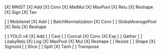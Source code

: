 [X] MNIST
[X] Add
[X] Conv
[X] MatMul
[X] MaxPool
[X] Relu
[X] Reshape
[X] Sign
[X] Tan

[ ] Mobilenet
[X] Add
[ ] BatchNormalization
[X] Conv
[ ] GlobalAveragePool
[X] Relu
[X] Reshape

[ ] YOLO v4
[X] Add
[ ] Cast
[ ] Concat
[X] Conv
[X] Exp
[ ] Gather
[ ] LeakyRelu
[X] Log
[X] MaxPool
[X] Mul
[X] Reshape
[ ] Resize
[ ] Shape
[X] Sigmoid
[ ] Slice
[ ] Split
[X] Tanh
[ ] Transpose
